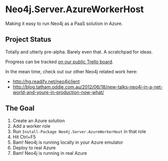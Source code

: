 Neo4j.Server.AzureWorkerHost
============================

Making it easy to run Neo4j as a PaaS solution in Azure.

## Project Status

Totally and utterly pre-alpha. Barely even that. A scratchpad for ideas.

Progress can be tracked [on our public Trello board](https://trello.com/b/b27rGYoY).

In the mean time, check out our other Neo4j related work here:

* http://hg.readify.net/neo4jclient
* http://blog.tatham.oddie.com.au/2012/06/18/new-talks-neo4j-in-a-net-world-and-youre-in-production-now-what/

## The Goal

1. Create an Azure solution
2. Add a worker role
3. Run `Install-Package Neo4j.Server.AzureWorkerHost` in that role
4. Hit Ctrl+F5
5. Bam! Neo4j is running locally in your Azure emulator
6. Deploy to real Azure
7. Bam! Neo4j is running in real Azure
